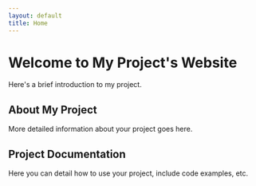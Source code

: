 ```yaml
---
layout: default
title: Home
---
```



# Welcome to My Project's Website

Here's a brief introduction to my project.

## About My Project

More detailed information about your project goes here.

## Project Documentation

Here you can detail how to use your project, include code examples, etc.